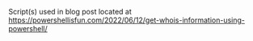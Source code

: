 Script(s) used in blog post located at https://powershellisfun.com/2022/06/12/get-whois-information-using-powershell/
